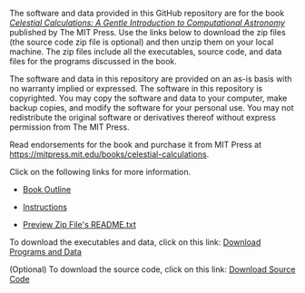 The software and data provided in this GitHub repository are for the book [*Celestial Calculations: A Gentle Introduction to Computational Astronomy*](https://mitpress.mit.edu/books/celestial-calculations) published by The MIT Press. Use the links below to download the zip files (the source code zip file is optional) and then unzip them on your local machine. The zip files include all the executables, source code, and data files for the programs discussed in the book.

The software and data in this repository are provided on an as-is basis with no warranty implied or expressed. The software in this repository is copyrighted. You may copy the software and data to your computer, make backup copies, and modify the software for your personal use. You may not redistribute the original software or derivatives thereof without express permission from The MIT Press.

Read endorsements for the book and purchase it from MIT Press at https://mitpress.mit.edu/books/celestial-calculations.

Click on the following links for more information.

* [Book Outline](https://CelestialCalculations.github.io/book-outline)

* [Instructions](https://CelestialCalculations.github.io/instructions)

* [Preview Zip File's README.txt](https://CelestialCalculations.github.io/zipfile-readme.txt)

To download the executables and data, click on this link: [Download Programs and Data](https://CelestialCalculations.github.io/CELCALC-MITPress-data-v3-0.zip)

(Optional) To download the source code, click on this link: [Download Source Code](https://CelestialCalculations.github.io/CELCALC-MITPress-src-v3-0.zip)
